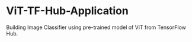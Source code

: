 # ViT-TF-Hub-Application
Building Image Classifier using pre-trained model of ViT from TensorFlow Hub.

